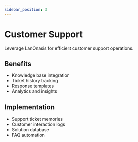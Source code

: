 ```yaml
---
sidebar_position: 3
---
```


# Customer Support

Leverage LanOnasis for efficient customer support operations.

## Benefits

- Knowledge base integration
- Ticket history tracking
- Response templates
- Analytics and insights

## Implementation

- Support ticket memories
- Customer interaction logs
- Solution database
- FAQ automation
